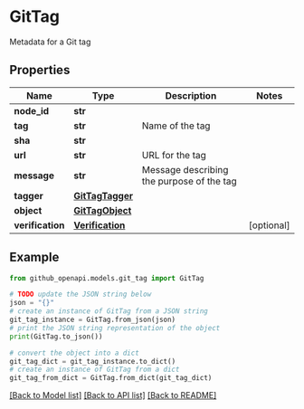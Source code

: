 # GitTag

Metadata for a Git tag

## Properties

Name | Type | Description | Notes
------------ | ------------- | ------------- | -------------
**node_id** | **str** |  | 
**tag** | **str** | Name of the tag | 
**sha** | **str** |  | 
**url** | **str** | URL for the tag | 
**message** | **str** | Message describing the purpose of the tag | 
**tagger** | [**GitTagTagger**](GitTagTagger.md) |  | 
**object** | [**GitTagObject**](GitTagObject.md) |  | 
**verification** | [**Verification**](Verification.md) |  | [optional] 

## Example

```python
from github_openapi.models.git_tag import GitTag

# TODO update the JSON string below
json = "{}"
# create an instance of GitTag from a JSON string
git_tag_instance = GitTag.from_json(json)
# print the JSON string representation of the object
print(GitTag.to_json())

# convert the object into a dict
git_tag_dict = git_tag_instance.to_dict()
# create an instance of GitTag from a dict
git_tag_from_dict = GitTag.from_dict(git_tag_dict)
```
[[Back to Model list]](../README.md#documentation-for-models) [[Back to API list]](../README.md#documentation-for-api-endpoints) [[Back to README]](../README.md)


